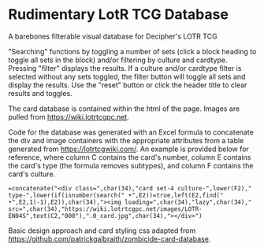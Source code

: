 # Rudimentary LotR TCG Database
A barebones filterable visual database for Decipher's LOTR TCG

"Searching" functions by toggling a number of sets (click a block heading to toggle all sets in the block) and/or filtering by culture and cardtype. Pressing "filter" displays the results. If a culture and/or cardtype filter is selected without any sets toggled, the filter button will toggle all sets and display the results. Use the "reset" button or click the header title to clear results and toggles.

The card database is contained within the html of the page. Images are pulled from https://wiki.lotrtcgpc.net. 

Code for the database was generated with an Excel formula to concatenate the div and image containers with the appropriate attributes from a table generated from https://lotrtcgwiki.com/. An example is provided below for reference, where column C contains the card's number, column E contains the card's type (the formula removes subtypes), and column F contains the card's culture.

	=concatenate("<div class=",char(34),"card set-4 culture-",lower(F2)," type-",lower(if(isnumber(search(" •",E2))=true,left(E2,find(" •",E2,1)-1),E2)),char(34),"><img loading=",char(34),"lazy",char(34)," src=",char(34),"https://wiki.lotrtcgpc.net/images/LOTR-EN04S",text(C2,"000"),".0_card.jpg",char(34),"></div>")

Basic design approach and card styling css adapted from https://github.com/patrickgalbraith/zombicide-card-database.
